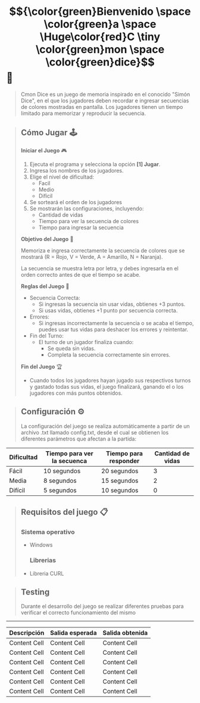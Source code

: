 # $${\color{green}Bienvenido \space \color{green}a \space \Huge\color{red}C \tiny \color{green}mon \space \color{green}dice}$$🎲

> Cmon Dice es un juego de memoria inspirado en el conocido "Simón Dice", en el que los jugadores deben recordar e ingresar secuencias de colores mostradas en pantalla. Los jugadores tienen un
> tiempo limitado para memorizar y reproducir la secuencia.

> ## Cómo Jugar 🕹️
> **Iniciar el Juego** 🎮
> 
> 1. Ejecuta el programa y selecciona la opción **[1] Jugar**.
> 2. Ingresa los nombres de los jugadores.
> 3. Elige el nivel de dificultad:
>    - Facil
>    - Medio
>    - Difícil
> 4. Se sorteará el orden de los jugadores
> 5. Se mostrarán las configuraciones, incluyendo:
>    - Cantidad de vidas
>    - Tiempo para ver la secuencia de colores
>    - Tiempo para ingresar la secuencia
>      
>  **Objetivo del Juego** :dart:
>
> Memoriza e ingresa correctamente la secuencia de colores que se mostrará (R = Rojo, V = Verde, A = Amarillo, N = Naranja).
>
> La secuencia se muestra letra por letra, y debes ingresarla en el orden correcto antes de que el tiempo se acabe.
>
> **Reglas del Juego** 📖
> - Secuencia Correcta:
>     - Si ingresas la secuencia sin usar vidas, obtienes +3 puntos.
>     - Si usas vidas, obtienes +1 punto por secuencia correcta.
>  - Errores:
>     - Si ingresas incorrectamente la secuencia o se acaba el tiempo, puedes usar tus vidas para deshacer los errores y reintentar.
>  - Fin del Turno:
>    - El turno de un jugador finaliza cuando:
>      - Se queda sin vidas.
>      - Completa la secuencia correctamente sin errores.
>   
>  **Fin del Juego** 🏆
> - Cuando todos los jugadores hayan jugado sus respectivos turnos y gastado todas sus vidas, el juego finalizará, ganando el o los jugadores con más puntos obtenidos.  

> ## Configuración ⚙
> La configuración del juego se realiza automáticamente a partir  de un archivo .txt llamado config.txt, desde el cual se obtienen los diferentes parámetros que afectan a la partida:

Dificultad | Tiempo para ver la secuenca | Tiempo para responder | Cantidad de vidas
------------- | ------------- | ------------- | -------------
Fácil| 10 segundos | 20 segundos | 3
Media| 8 segundos | 15 segundos | 2
Difícil| 5 segundos | 10 segundos | 0

> ## Requisitos del juego 📋
>   ### Sistema operativo
> - Windows
>   ### Librerias
> - Libreria CURL

> ## Testing
> Durante el desarrollo del juego se realizar diferentes pruebas para verificar el correcto funcionamiento del mismo
------------------
Descripción | Salida esperada | Salida obtenida
------------- | ------------- | -------------
Content Cell  | Content Cell | Content Cell
Content Cell  | Content Cell | Content Cell
Content Cell  | Content Cell | Content Cell
Content Cell  | Content Cell | Content Cell
Content Cell  | Content Cell | Content Cell
Content Cell  | Content Cell | Content Cell
